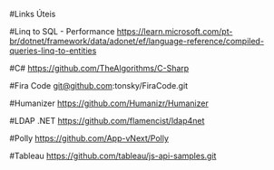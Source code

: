 #Links Úteis




#Linq to SQL - Performance
https://learn.microsoft.com/pt-br/dotnet/framework/data/adonet/ef/language-reference/compiled-queries-linq-to-entities


#C# 
https://github.com/TheAlgorithms/C-Sharp

#Fira Code 
git@github.com:tonsky/FiraCode.git

#Humanizer
https://github.com/Humanizr/Humanizer

#LDAP .NET
https://github.com/flamencist/ldap4net

#Polly
https://github.com/App-vNext/Polly

#Tableau
https://github.com/tableau/js-api-samples.git